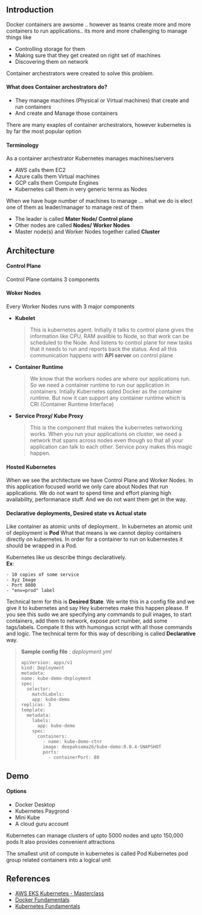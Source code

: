 
## Introduction

Docker containers are awsome .. however as teams create more and more containers to run applications.. its more and more challenging to manage things like
* Controlling storage for them
* Making sure that they get created on right set of machines
* Discovering them on network

 Container archestrators were created to solve this problem.

 #### What does Container archestrators do?
 * They manage machines (Physical or Virtual machines) that create and run containers
 * And create and Manage those containers

There are many exaples of container archestrators, however kubernetes is by far the most popular option

#### Terminology
As a container archestrator Kubernetes manages machines/servers

* AWS calls them EC2
* Azure calls them Virtual machines
* GCP calls them Compute Engines
* Kubernetes call them in very generic terms as Nodes

When we have huge number of machines to manage ... what we do is elect one of them as leader/manager to manage rest of them 
* The leader is called **Mater Node/ Control plane**
* Other nodes are called **Nodes/ Worker Nodes**
* Master node(s) and Worker Nodes together called **Cluster**

## Architecture

#### Control Plane
Control Plane contains 3 components

#### Woker Nodes
Every Worker Nodes runs with 3 major components
* **Kubelet**
  > This is kubernetes agent. Initially it talks to control plane gives the information like CPU, RAM availble to Node, so that work can be scheduled to the Node. And listens to control plane for new tasks that it needs to run and reports back the status. And all this communication happens with **API server** on control plane

* **Container Runtime**
  > We know that the workers nodes are where our applications run.  So we need a container runtime to run our application in containers.  Intially Kubernetes opted Docker as the container runtime. But now it can support any container runtime which is CRI (Container Runtime Interface)

* **Service Proxy/ Kube Proxy**
  > This is the component that makes the kubernetes networking works.  When you run your applications on cluster, we need a network that spans across nodes even though so that all your application can talk to each other. Service poxy makes this magic happen.

#### Hosted Kubernetes
When we see the architecture we have Control Plane and Worker Nodes.  In this application focused world we only care about Nodes that run applications.  We do not want to spend time and effort planing high availability, performanace stuff.  And we do not want them get in the way.


#### Declarative deployments, Desired state vs Actual state
Like container as atomic units of deployment.. In kubernetes an atomic unit of deployment is **Pod**
What that means is we cannot deploy containers directly on kubernetes. In order for a container to run on kubernestes it should be wrapped in a Pod.

Kubernetes like us describe things declaratively.  
**Ex**:  
```
- 10 copies of some service
- Xyz Image
- Port 8080
- "env=prod" label
```
Technical term for this is **Desired State**.  We write this in a config file and we give it to kubernetes and say Hey kubernetes make this happen please.
If you see this sudo we are specifying any commands to pull images, to start containers, add them to network, expose port number, add some tags/labels.  Compate it this with humongus script with all those commands and logic. The technical term for this way of describing is called **Declarative** way.

> **Sample config file** : _deployment.yml_
> ```
> apiVersion: apps/v1
> kind: Deployment
> metadata:
> name: kube-demo-deployment
> spec:
>   selector:
>     matchLabels:
>     app: kube-demo
> replicas: 3
> template:
>   metadata:
>     labels:
>       app: kube-demo
>     spec:
>       containers:
>         - name: kube-demo-ctnr
>         image: deepaksama26/kube-demo:0.0.4-SNAPSHOT
>         ports:
>           - containerPort: 80
> ```

## Demo

#### Options
* Docker Desktop
* Kubernetes Paygrond
* Mini Kube
* A cloud guru account












Kubernetes can manage clusters of upto 5000 nodes and upto 150,000 pods
It also provides convenient attractions

The smallest unit of compute in kubernetes is called Pod
Kubernetes pod group related containers into a logical unit






## References
* [AWS EKS Kubernetes - Masterclass](https://github.com/stacksimplify/aws-eks-kubernetes-masterclass)
* [Docker Fundamentals](https://github.com/stacksimplify/docker-fundamentals)
* [Kubernetes Fundamentals](https://github.com/stacksimplify/kubernetes-fundamentals)